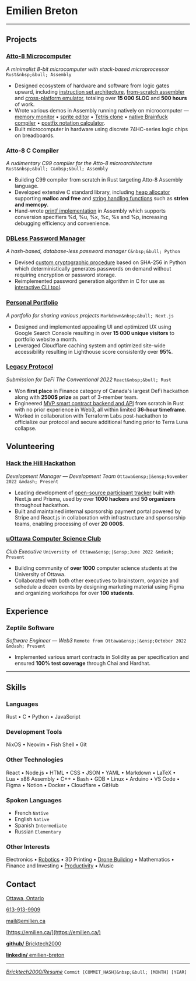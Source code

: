 # Emilien **Breton**

---

<!-- https://www.engineering.cornell.edu/sites/default/files/users/user240/Action%20Words%20for%20ENG%20(website).pdf -->

## Projects

### [Atto-8 Microcomputer](https://github.com/Bricktech2000/Atto-8)

_A minimalist 8-bit microcomputer with stack-based microprocessor_ `Rust&nbsp;&bull; Assembly`

<!-- according to Toggl Track as of 2023-10-17 -->

<!-- according to https://codetabs.com/count-loc/count-loc-online.html -->

- Designed ecosystem of hardware and software from logic gates upward, including [instruction set architecture](https://github.com/Bricktech2000/Atto-8/blob/master/spec/microarchitecture.md), [from-scratch assembler](https://github.com/Bricktech2000/Atto-8/tree/master/asm) and [cross-platform emulator](https://github.com/Bricktech2000/Atto-8/tree/master/emu), totaling over **15&nbsp;000 SLOC** and **500 hours** of work.
- Wrote various demos in Assembly running natively on microcomputer &mdash; [memory monitor](https://github.com/Bricktech2000/Atto-8/blob/master/test/utils/attomon.asm)&nbsp;&bull; [sprite editor](https://github.com/Bricktech2000/Atto-8/blob/master/test/utils/pixedit.asm)&nbsp;&bull; [Tetris clone](https://github.com/Bricktech2000/Atto-8/blob/master/test/games/tetris.asm)&nbsp;&bull; [native Brainfuck compiler](https://github.com/Bricktech2000/Atto-8/blob/master/test/musts/bf%20jit.asm)&nbsp;&bull; [postfix notation calculator](https://github.com/Bricktech2000/Atto-8/blob/master/test/utils/calc.asm).
- Built microcomputer in hardware using discrete 74HC-series logic chips on breadboards.

### Atto-8 C Compiler

_A rudimentary C99 compiler for the Atto-8 microarchitecture_ `Rust&nbsp;&bull; C&nbsp;&bull; Assembly`

- Building C99 compiler from scratch in Rust targeting Atto-8 Assembly language.
- Developed extensive C standard library, including [heap allocator](https://github.com/Bricktech2000/Atto-8/blob/master/lib/stdlib.asm) supporting **malloc and free** and [string handling functions](https://github.com/Bricktech2000/Atto-8/blob/master/lib/string.asm) such as **strlen and memcpy**.
- Hand-wrote [printf implementation](https://github.com/Bricktech2000/Atto-8/blob/master/lib/stdio.asm) in Assembly which supports conversion specifiers %d, %u, %x, %c, %s and %p, increasing debugging efficiency and convenience.

### [DBLess Password Manager](https://github.com/Bricktech2000/DBLess)

_A hash-based, database-less password manager_ `C&nbsp;&bull; Python`

- Devised [custom cryptographic procedure](https://github.com/Bricktech2000/DBLess/blob/master/src/dbless.py) based on SHA-256 in Python which deterministically generates passwords on demand without requiring encryption or password storage.
- Reimplemented password generation algorithm in C for use as [interactive CLI tool](https://github.com/Bricktech2000/DBLess/blob/master/src/dbless.c).

<!-- - Built cross-platform PWA with Next.js used by over **50 accounts** <!-- 50 of which are mine that loads 2FA tokens, generates passwords and copies them to user's clipboard for convenience. -->

### [Personal Portfolio](https://emilien.ca/)

_A portfolio for sharing various projects_ `Markdown&nbsp;&bull; Next.js`

- Designed and implemented appealing UI and optimized UX using Google Search Console resulting in over **15&nbsp;000 unique visitors** to portfolio website a month.
- Leveraged Cloudflare caching system and optimized site-wide accessibility resulting in Lighthouse score consistently over **95%**.

<!--
### IB Personal Project

_Design and build of a racing drone_ `May 2020 &mdash; February 2021`

- Strategically put in place a dozen deadlines for the year-long project allowing for submission of [final report](https://docs.google.com/document/d/1IacnKTF84T8h3rhnu_9Y1yqm5nK6_kY3pc5PWw-RIvo/edit?usp=sharing) several days early.
- Designed project roadmap based on thorough understanding of possible complications resulting in only one major setback caused by defective parts.
-->

### [Legacy Protocol](https://devpost.com/software/legacy-protocol)

<!-- March 18th 2022 &mdash; March 20th 2022 -->

_Submission for DeFi The Conventional 2022_ `React&nbsp;&bull; Rust`

- Won **first place** in Finance category of Canada's largest DeFi hackathon along with **2500&dollar; prize** as part of 3-member team.
- Engineered [MVP smart contract backend and API](https://github.com/Bricktech2000/crypto_will) from scratch in Rust with no prior experience in Web3, all within limited **36-hour timeframe**.
- Worked in collaboration with Terraform Labs post-hackathon to officialize our protocol and secure additional funding prior to Terra Luna collapse.

<!--
### AI Image Compressor

_A neural network that learns to compress images_ `Python&nbsp;&bull; Tensorflow&nbsp;&bull; Keras`

- Implemented web scraper and image preprocessor optimized with numpy to generate millions of training samples in less than 5 minutes.
- Created and implemented custom algorithm within autoencoder structure to allow for variable compression ratio with no overhead.
- Supervised training process and tweaked settings leading to results of superior quality than JPEG compression when in favorable circumstances.
-->

<!--
## Education

### University of Ottawa

_BSc with Honours in Computer Science_ `Dropped out after first year`

- Admission scholarship &mdash; 95%+ average. `November 2020`
-->

<!--
### Polyvalente Saint-Francois

_IB Middle Years Programme, Secondary School Diploma_ `September 2016 &mdash; June 2021`
-->

## Volunteering

### [Hack the Hill Hackathon](http://hackthehill.com/)

<!-- according to Code, Coffee & Cram collab on 2022-10-30 -->

<!-- Development Coordinator was updated to Development Manager around 2023-05-01 -->

<!--
_Development Manager &mdash; Development Team_ `Ottawa&ensp;|&ensp;May 2023 &mdash; Present`
_Development Coordinator &mdash; Development Team_ `Ottawa&ensp;|&ensp;November 2022 &mdash; May 2023`
-->

_Development Manager &mdash; Development Team_ `Ottawa&ensp;|&ensp;November 2022 &mdash; Present`

<!-- according to https://prisma.hackthehill.com/ -->

<!-- according to "Hack the Hill I Budget" spreadsheet (actual number is 21699.32$) -->

- Leading development of [open-source participant tracker](https://github.com/HacktheHill/track-the-hack) built with Next.js and Prisma, used by over **1000 hackers** and **50 organizers** throughout hackathon.
- Built and maintained internal sporsorship payment portal powered by Stripe and React.js in collaboration with infrastructure and sponsorship teams, enabling processing of over **20 000&dollar;**.

<!--
- Collaborated with design, development and community teams to fix various issues on [hackathon website](https://hackthehill.com/) and keep it up to date with event information
- worked on website to fix issues
- worked on sponsorship portal with stripe
- worked on display system with firebase
- created CONTRIBUTING.md on .github repo for conventions. helped set up branch protection. figured out what merge strategy would be best
- fixed missing DNS CNAME record on cloudflare
- deployed hacker tracker on Vercel
- brainstormed backend workshop ideas to land on discord bot workshop
- worked on database schema for hacker tracker, implementing `hackers/hacker?id` endpoint
- learned basics of SQL to build queries for hacker tracker
-->

### [uOttawa Computer Science Club](https://uocsclub.ca/)

<!-- May 29 2022 20:57 according to CS Discord Jedi -->

<!--
- got Manaal involved to take care of social media and photography
- updated outdated information on website
- ported logo from raster to vector
- refreshed Discord server with clearer roles and introduction
- Designed internal Notion workspace, improving short-term planning by providing single central platform to capture meeting minutes and track task progress.
-->

<!-- 1147 members on Discord server as of September 19 2023 19:08 -->

_Club Executive_ `University of Ottawa&ensp;|&ensp;June 2022 &mdash; Present`

- Building community of **over 1000** computer science students at the University of Ottawa.
- Collaborated with both other executives to brainstorm, organize and schedule a dozen events by designing marketing material using Figma and organizing workshops for <!-- generous cumulative estimation --> over **100 students**.

<!--
- Reorganized Discord server of over **1000 members** by creating clearer roles and introduction channels, improving user experience and onboarding.
-->

<!--
### Group Chat Moderator

_Course-specific Discord server creator, owner and moderator_ `University of Ottawa`

161 (ITI1121 A, 2022-04-11) + 424 (ITI1100 A/B, 2022-04-11) + 111 (MAT1320, 2022-12-22) = 696
222 (SEG2105, 2022-10-30) + 230 (CSI2110, 2022-12-22) + 179 (CEG2136, 2022-12-22) = 631
696 + 631 = 1327 in total

- Built and promoted six Discord servers allowing total of over **1000 students** to communicate with their peers and share course resources easily.
- Improved moderation experience by creating [Discord bot](https://github.com/Bricktech2000/Turing-Complete-Mentions) to address groups of students based on specific criteria, extending flexibility of Discord mentions.
-->

## Experience

### Zeptile Software

<!-- according to Discord conversations -->

_Software Engineer &mdash; Web3_ `Remote from Ottawa&ensp;|&ensp;October 2022 &mdash; Present`

- Implemented various smart contracts in Solidity as per specification and ensured **100% test coverage** through Chai and Hardhat.

---

## Skills

### Languages

Rust&nbsp;&bull; C&nbsp;&bull; Python&nbsp;&bull; JavaScript

### Development Tools

NixOS&nbsp;&bull; Neovim&nbsp;&bull; Fish Shell&nbsp;&bull; Git

### Other Technologies

React&nbsp;&bull; Node.js&nbsp;&bull; HTML&nbsp;&bull; CSS&nbsp;&bull; JSON&nbsp;&bull; YAML&nbsp;&bull; Markdown&nbsp;&bull; LaTeX&nbsp;&bull; Lua&nbsp;&bull; x86 Assembly&nbsp;&bull; C++&nbsp;&bull; Bash&nbsp;&bull; GDB&nbsp;&bull; Linux&nbsp;&bull; Arduino&nbsp;&bull; VS Code&nbsp;&bull; Figma&nbsp;&bull; Notion&nbsp;&bull; Docker&nbsp;&bull; Cloudflare&nbsp;&bull; GitHub

### Spoken Languages

<!-- https://csb.uncw.edu/cen/docs/determining%20language%20proficiency.pdf -->
<!-- https://corporatefinanceinstitute.com/resources/careers/resume/language-proficiency-levels/ -->

- French `Native`
- English `Native`
- Spanish `Intermediate`
- Russian `Elementary`

### Other Interests

Electronics&nbsp;&bull; [Robotics](https://emilien.ca/Spider-Robot/)&nbsp;&bull; 3D Printing&nbsp;&bull; [Drone Building](https://emilien.ca/FPV-Racing-Drone/)&nbsp;&bull; Mathematics&nbsp;&bull; Finance and Investing&nbsp;&bull; [Productivity](https://notes.emilien.ca/productivity/)&nbsp;&bull; Music

<!--
## Achievements

### Fusce Sed Erat Velit

- Sed euismod diam sit amet euismod.

### Iaculis Vehicula Felis

- Aliquam ornare diam sit amet euismod pellentesque.
- In condimentum tortor non odio consectetur accumsan.
-->

## Contact

[Ottawa, Ontario](https://google.com/maps/place/Ottawa,+ON)

<!--          WARNING          -->
<!-- don't spam call me thanks -->
<!--        END WARNING        -->

[613-913-9909](tel:+1-613-913-9909)

[mail@emilien.ca](mailto:mail@emilien.ca)

[https://emilien.ca/](https://emilien.ca/)

[**github/** Bricktech2000](https://github.com/Bricktech2000)

[**linkedin/** emilien-breton](https://www.linkedin.com/in/emilien-breton/)

---

_[Bricktech2000/Resume](https://github.com/Bricktech2000/Resume/)_ `Commit [COMMIT_HASH]&nbsp;&bull; [MONTH] [YEAR]`
